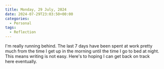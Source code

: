 ```yaml
---
title: Monday, 29 July, 2024
date: 2024-07-29T23:03:50+00:00
categories:
  - Personal
tags:
  - Reflection
---
```


I'm really running behind. The last 7 days have been spent at work pretty much from the time I get up in the morning until the time I go to bed at night. This means writing is not easy. Here's to hoping I can get back on track here eventually.